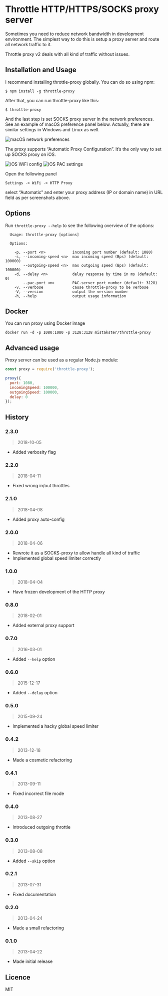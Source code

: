# Throttle HTTP/HTTPS/SOCKS proxy server

Sometimes you need to reduce network bandwidth in development environment.
The simplest way to do this is setup a proxy server and route all network
traffic to it.

Throttle proxy v2 deals with all kind of traffic without issues. 

## Installation and Usage

I recommend installing throttle-proxy globally. You can do so using npm:

    $ npm install -g throttle-proxy
    
After that, you can run throttle-proxy like this:

    $ throttle-proxy

And the last step is set SOCKS proxy server in the network preferences.
See an example of macOS preference panel below. Actually, there are
similar settings in Windows and Linux as well. 

![macOS network preferences](images/macos-network-prefs.png)

The proxy supports “Automatic Proxy Configuration”. It’s the only way to
set up SOCKS proxy on iOS.

![iOS WiFi config](images/ios-wifi-config.png)
![iOS PAC settings](images/ios-pac-settings.png)

Open the following panel

    Settings -> WiFi -> HTTP Proxy

select “Automatic” and enter your proxy address (IP or domain name)
in URL field as per screenshots above.

## Options

Run `throttle-proxy --help` to see the following overview of the options:

```text
  Usage: throttle-proxy [options]

  Options:

    -p, --port <n>            incoming port number (default: 1080)
    -s, --incoming-speed <n>  max incoming speed (Bps) (default: 100000)
        --outgoing-speed <n>  max outgoing speed (Bps) (default: 100000)
    -d, --delay <n>           delay response by time in ms (default: 0)
        --pac-port <n>        PAC-server port number (default: 3128)
    -v, --verbose             cause throttle-proxy to be verbose
    -V, --version             output the version number
    -h, --help                output usage information

```

## Docker

You can run proxy using Docker image

    docker run -d -p 1080:1080 -p 3128:3128 mistakster/throttle-proxy

## Advanced usage

Proxy server can be used as a regular Node.js module:

```javascript
const proxy = require('throttle-proxy');

proxy({
  port: 1080,
  incomingSpeed: 100000,
  outgoingSpeed: 100000,
  delay: 0
});

```

## History

### 2.3.0

> 2018-10-05

- Added verbosity flag

### 2.2.0

> 2018-04-11

- Fixed wrong in/out throttles

### 2.1.0

> 2018-04-08

- Added proxy auto-config

### 2.0.0

> 2018-04-06

- Rewrote it as a SOCKS-proxy to allow handle all kind of traffic
- Implemented global speed limiter correctly

### 1.0.0

> 2018-04-04

- Have frozen development of the HTTP proxy 

### 0.8.0

> 2018-02-01

- Added external proxy support

### 0.7.0

> 2016-03-01

- Added `--help` option

### 0.6.0

> 2015-12-17

- Added `--delay` option

### 0.5.0

> 2015-09-24

- Implemented a hacky global speed limiter

### 0.4.2

> 2013-12-18

- Made a cosmetic refactoring

### 0.4.1

> 2013-09-11

- Fixed incorrect file mode

### 0.4.0

> 2013-08-27

- Introduced outgoing throttle

### 0.3.0

> 2013-08-08

- Added `--skip` option

### 0.2.1

> 2013-07-31

- Fixed documentation

### 0.2.0

> 2013-04-24

- Made a small refactoring

### 0.1.0

> 2013-04-22

- Made initial release

## Licence

MIT
